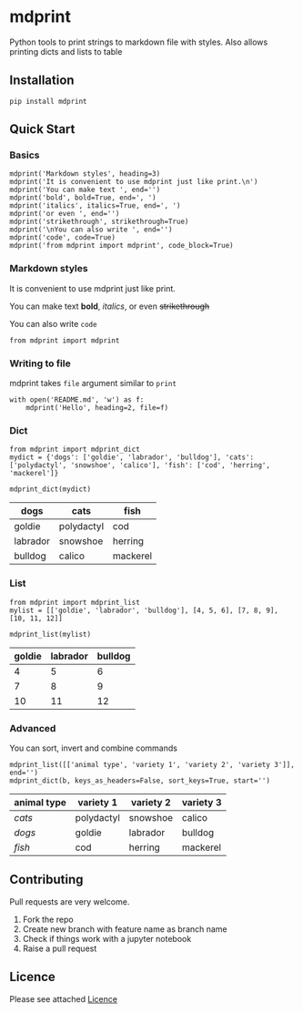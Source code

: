 # mdprint

Python tools to print strings to markdown file with styles. Also allows printing dicts and lists to table

## Installation

```
pip install mdprint
```
## Quick Start

### Basics

```
mdprint('Markdown styles', heading=3)
mdprint('It is convenient to use mdprint just like print.\n')
mdprint('You can make text ', end='')
mdprint('bold', bold=True, end=', ')
mdprint('italics', italics=True, end=', ')
mdprint('or even ', end='')
mdprint('strikethrough', strikethrough=True)
mdprint('\nYou can also write ', end='')
mdprint('code', code=True)
mdprint('from mdprint import mdprint', code_block=True)
```

### Markdown styles
It is convenient to use mdprint just like print.

You can make text **bold**, _italics_, or even ~~strikethrough~~

You can also write `code`

```
from mdprint import mdprint
```

### Writing to file

mdprint takes `file` argument similar to `print`

```
with open('README.md', 'w') as f:
    mdprint('Hello', heading=2, file=f)
```

### Dict
```
from mdprint import mdprint_dict
mydict = {'dogs': ['goldie', 'labrador', 'bulldog'], 'cats': ['polydactyl', 'snowshoe', 'calico'], 'fish': ['cod', 'herring', 'mackerel']}
```

```
mdprint_dict(mydict)
```

| dogs | cats | fish |
|----|----|----|
| goldie | polydactyl | cod |
| labrador | snowshoe | herring |
| bulldog | calico | mackerel |

### List

```
from mdprint import mdprint_list
mylist = [['goldie', 'labrador', 'bulldog'], [4, 5, 6], [7, 8, 9], [10, 11, 12]]
```

```
mdprint_list(mylist)
```

| goldie | labrador | bulldog |
|----|----|----|
| 4 | 5 | 6 |
| 7 | 8 | 9 |
| 10 | 11 | 12 |

### Advanced

You can sort, invert and combine commands

```
mdprint_list([['animal type', 'variety 1', 'variety 2', 'variety 3']], end='')
mdprint_dict(b, keys_as_headers=False, sort_keys=True, start='')
```

| animal type | variety 1 | variety 2 | variety 3 |
|----|----|----|----|
| *cats* | polydactyl | snowshoe | calico |
| *dogs* | goldie | labrador | bulldog |
| *fish* | cod | herring | mackerel |


## Contributing

Pull requests are very welcome.

1. Fork the repo
1. Create new branch with feature name as branch name
1. Check if things work with a jupyter notebook
1. Raise a pull request

## Licence

Please see attached [Licence](LICENCE)

